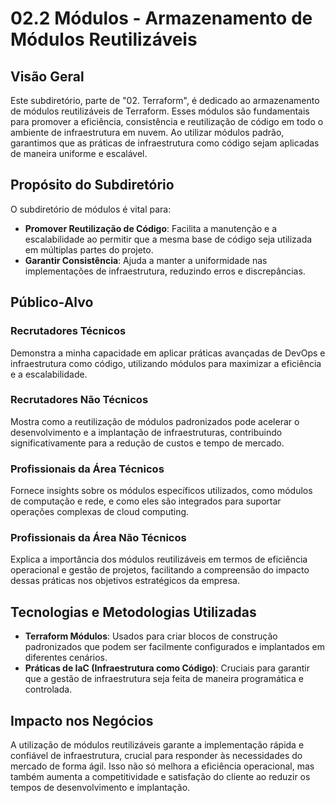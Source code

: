 # 02.2 Módulos - Armazenamento de Módulos Reutilizáveis

## Visão Geral

Este subdiretório, parte de "02. Terraform", é dedicado ao armazenamento de módulos reutilizáveis de Terraform. Esses módulos são fundamentais para promover a eficiência, consistência e reutilização de código em todo o ambiente de infraestrutura em nuvem. Ao utilizar módulos padrão, garantimos que as práticas de infraestrutura como código sejam aplicadas de maneira uniforme e escalável.

## Propósito do Subdiretório

O subdiretório de módulos é vital para:
- **Promover Reutilização de Código**: Facilita a manutenção e a escalabilidade ao permitir que a mesma base de código seja utilizada em múltiplas partes do projeto.
- **Garantir Consistência**: Ajuda a manter a uniformidade nas implementações de infraestrutura, reduzindo erros e discrepâncias.

## Público-Alvo

### Recrutadores Técnicos
Demonstra a minha capacidade em aplicar práticas avançadas de DevOps e infraestrutura como código, utilizando módulos para maximizar a eficiência e a escalabilidade.

### Recrutadores Não Técnicos
Mostra como a reutilização de módulos padronizados pode acelerar o desenvolvimento e a implantação de infraestruturas, contribuindo significativamente para a redução de custos e tempo de mercado.

### Profissionais da Área Técnicos
Fornece insights sobre os módulos específicos utilizados, como módulos de computação e rede, e como eles são integrados para suportar operações complexas de cloud computing.

### Profissionais da Área Não Técnicos
Explica a importância dos módulos reutilizáveis em termos de eficiência operacional e gestão de projetos, facilitando a compreensão do impacto dessas práticas nos objetivos estratégicos da empresa.

## Tecnologias e Metodologias Utilizadas

- **Terraform Módulos**: Usados para criar blocos de construção padronizados que podem ser facilmente configurados e implantados em diferentes cenários.
- **Práticas de IaC (Infraestrutura como Código)**: Cruciais para garantir que a gestão de infraestrutura seja feita de maneira programática e controlada.

## Impacto nos Negócios

A utilização de módulos reutilizáveis garante a implementação rápida e confiável de infraestrutura, crucial para responder às necessidades do mercado de forma ágil. Isso não só melhora a eficiência operacional, mas também aumenta a competitividade e satisfação do cliente ao reduzir os tempos de desenvolvimento e implantação.

